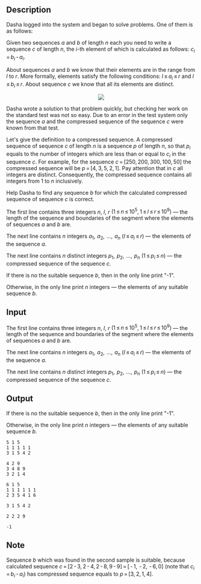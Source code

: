 ## Description

<div><p>Dasha logged into the system and began to solve problems. One of them is as follows:</p><p>Given two sequences <span class="tex-span"><i>a</i></span> and <span class="tex-span"><i>b</i></span> of length <span class="tex-span"><i>n</i></span> each you need to write a sequence <span class="tex-span"><i>c</i></span> of length <span class="tex-span"><i>n</i></span>, the <span class="tex-span"><i>i</i></span>-th element of which is calculated as follows: <span class="tex-span"><i>c</i><sub class="lower-index"><i>i</i></sub> = <i>b</i><sub class="lower-index"><i>i</i></sub> - <i>a</i><sub class="lower-index"><i>i</i></sub></span>.</p><p>About sequences <span class="tex-span"><i>a</i></span> and <span class="tex-span"><i>b</i></span> we know that their elements are in the range from <span class="tex-span"><i>l</i></span> to <span class="tex-span"><i>r</i></span>. More formally, elements satisfy the following conditions: <span class="tex-span"><i>l</i> ≤ <i>a</i><sub class="lower-index"><i>i</i></sub> ≤ <i>r</i></span> and <span class="tex-span"><i>l</i> ≤ <i>b</i><sub class="lower-index"><i>i</i></sub> ≤ <i>r</i></span>. About sequence <span class="tex-span"><i>c</i></span> we know that all its elements are distinct.</p><center> <img class="tex-graphics" src="file://TXsUjvXL.png" style="max-width: 100.0%;max-height: 100.0%;"> </center><p>Dasha wrote a solution to that problem quickly, but checking her work on the standard test was not so easy. Due to an error in the test system only the sequence <span class="tex-span"><i>a</i></span> and the <span class="tex-font-style-it">compressed sequence</span> of the sequence <span class="tex-span"><i>c</i></span> were known from that test.</p><p>Let's give the definition to a <span class="tex-font-style-it">compressed sequence</span>. A <span class="tex-font-style-it">compressed sequence</span> of sequence <span class="tex-span"><i>c</i></span> of length <span class="tex-span"><i>n</i></span> is a sequence <span class="tex-span"><i>p</i></span> of length <span class="tex-span"><i>n</i></span>, so that <span class="tex-span"><i>p</i><sub class="lower-index"><i>i</i></sub></span> equals to the number of integers which are less than or equal to <span class="tex-span"><i>c</i><sub class="lower-index"><i>i</i></sub></span> in the sequence <span class="tex-span"><i>c</i></span>. For example, for the sequence <span class="tex-span"><i>c</i> = [250, 200, 300, 100, 50]</span> the compressed sequence will be <span class="tex-span"><i>p</i> = [4, 3, 5, 2, 1]</span>. Pay attention that in <span class="tex-span"><i>c</i></span> all integers are distinct. Consequently, the <span class="tex-font-style-it">compressed sequence</span> contains all integers from <span class="tex-span">1</span> to <span class="tex-span"><i>n</i></span> inclusively.</p><p>Help Dasha to find any sequence <span class="tex-span"><i>b</i></span> for which the calculated <span class="tex-font-style-it">compressed sequence</span> of sequence <span class="tex-span"><i>c</i></span> is correct.</p></div><div class="input-specification"><p>The first line contains three integers <span class="tex-span"><i>n</i></span>, <span class="tex-span"><i>l</i></span>, <span class="tex-span"><i>r</i></span> <span class="tex-span">(1 ≤ <i>n</i> ≤ 10<sup class="upper-index">5</sup>, 1 ≤ <i>l</i> ≤ <i>r</i> ≤ 10<sup class="upper-index">9</sup>)</span> — the length of the sequence and boundaries of the segment where the elements of sequences <span class="tex-span"><i>a</i></span> and <span class="tex-span"><i>b</i></span> are.</p><p>The next line contains <span class="tex-span"><i>n</i></span> integers <span class="tex-span"><i>a</i><sub class="lower-index">1</sub>,  <i>a</i><sub class="lower-index">2</sub>,  ...,  <i>a</i><sub class="lower-index"><i>n</i></sub></span> <span class="tex-span">(<i>l</i> ≤ <i>a</i><sub class="lower-index"><i>i</i></sub> ≤ <i>r</i>)</span> — the elements of the sequence <span class="tex-span"><i>a</i></span>.</p><p>The next line contains <span class="tex-span"><i>n</i></span> distinct integers <span class="tex-span"><i>p</i><sub class="lower-index">1</sub>,  <i>p</i><sub class="lower-index">2</sub>,  ...,  <i>p</i><sub class="lower-index"><i>n</i></sub></span> <span class="tex-span">(1 ≤ <i>p</i><sub class="lower-index"><i>i</i></sub> ≤ <i>n</i>)</span> — the <span class="tex-font-style-it">compressed sequence</span> of the sequence <span class="tex-span"><i>c</i></span>.</p></div><div class="output-specification"><p>If there is no the suitable sequence <span class="tex-span"><i>b</i></span>, then in the only line print "<span class="tex-font-style-tt">-1</span>".</p><p>Otherwise, in the only line print <span class="tex-span"><i>n</i></span> integers — the elements of any suitable sequence <span class="tex-span"><i>b</i></span>.</p></div>

## Input

<p>The first line contains three integers <span class="tex-span"><i>n</i></span>, <span class="tex-span"><i>l</i></span>, <span class="tex-span"><i>r</i></span> <span class="tex-span">(1 ≤ <i>n</i> ≤ 10<sup class="upper-index">5</sup>, 1 ≤ <i>l</i> ≤ <i>r</i> ≤ 10<sup class="upper-index">9</sup>)</span> — the length of the sequence and boundaries of the segment where the elements of sequences <span class="tex-span"><i>a</i></span> and <span class="tex-span"><i>b</i></span> are.</p><p>The next line contains <span class="tex-span"><i>n</i></span> integers <span class="tex-span"><i>a</i><sub class="lower-index">1</sub>,  <i>a</i><sub class="lower-index">2</sub>,  ...,  <i>a</i><sub class="lower-index"><i>n</i></sub></span> <span class="tex-span">(<i>l</i> ≤ <i>a</i><sub class="lower-index"><i>i</i></sub> ≤ <i>r</i>)</span> — the elements of the sequence <span class="tex-span"><i>a</i></span>.</p><p>The next line contains <span class="tex-span"><i>n</i></span> distinct integers <span class="tex-span"><i>p</i><sub class="lower-index">1</sub>,  <i>p</i><sub class="lower-index">2</sub>,  ...,  <i>p</i><sub class="lower-index"><i>n</i></sub></span> <span class="tex-span">(1 ≤ <i>p</i><sub class="lower-index"><i>i</i></sub> ≤ <i>n</i>)</span> — the <span class="tex-font-style-it">compressed sequence</span> of the sequence <span class="tex-span"><i>c</i></span>.</p>

## Output

<p>If there is no the suitable sequence <span class="tex-span"><i>b</i></span>, then in the only line print "<span class="tex-font-style-tt">-1</span>".</p><p>Otherwise, in the only line print <span class="tex-span"><i>n</i></span> integers — the elements of any suitable sequence <span class="tex-span"><i>b</i></span>.</p>





```input1
5 1 5
1 1 1 1 1
3 1 5 4 2

```




```input2
4 2 9
3 4 8 9
3 2 1 4

```




```input3
6 1 5
1 1 1 1 1 1
2 3 5 4 1 6

```




```output1
3 1 5 4 2
```




```output2
2 2 2 9
```




```output3
-1

```



## Note

<p>Sequence <span class="tex-span"><i>b</i></span> which was found in the second sample is suitable, because calculated sequence <span class="tex-span"><i>c</i> = [2 - 3, 2 - 4, 2 - 8, 9 - 9] = [ - 1,  - 2,  - 6, 0]</span> (note that <span class="tex-span"><i>c</i><sub class="lower-index"><i>i</i></sub> = <i>b</i><sub class="lower-index"><i>i</i></sub> - <i>a</i><sub class="lower-index"><i>i</i></sub></span>) has compressed sequence equals to <span class="tex-span"><i>p</i> = [3, 2, 1, 4]</span>.</p>
